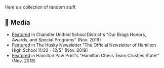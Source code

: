 Here's a collection of random stuff.

## 📰 Media

- [Featured](https://www.cusd80.com/site/default.aspx?PageType=12&DomainId=166&ModuleInstanceId=40253&Field15=A007893&Field16=n) in Chandler Unified School District's "Our Brags Honors, Awards, and Special Programs" (Nov. 2019)
- [Featured](https://www.smore.com/ju4d1-november) in The Husky Newsletter "The Official Newsletter of Hamilton High School 11/22 - 12/5" (Nov. 2019)
- [Featured](https://hamiltonpawprint.com/husky-news/2018/11/05/hamilton-chess-team-crushes-state/) in Hamilton Paw Print's "Hamilton Chess Team Crushes State!" (Nov. 2018)
